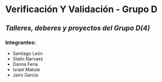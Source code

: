# Verificación Y Validación - Grupo D
## *Talleres, deberes y proyectos del Grupo D(4)*

### Integrantes:
- Santiago León
- Stalin Narvaez
- Danna Feria
- Israel Matute
- Jairo García
